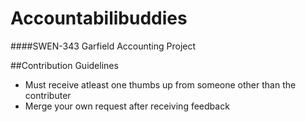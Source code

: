 # Accountabilibuddies
####SWEN-343 Garfield Accounting Project

##Contribution Guidelines
* Must receive atleast one thumbs up from someone other than the contributer
* Merge your own request after receiving feedback 

